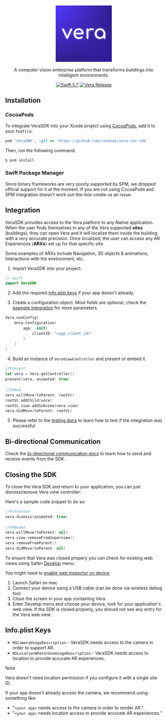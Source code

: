 <p align="center">
    <img alt="Vera: A computer vision enterprise platform that transforms buildings into intelligent environments" src="./Vera.png">
</p>
<p align="center">
A computer vision enterprise platform that transforms buildings into intelligent environments.
</p>

<p align="center">
    <a href="https://developer.apple.com/swift/"><img alt="Swift 5.7" src="https://img.shields.io/badge/swift-5.7-orange.svg?style=flat"></a>
    <a href="https://github.com/resonai/vera-ios-sdk/releases"><img alt="Vera Release" src="https://img.shields.io/github/v/release/resonai/vera-ios-sdk"></a>
</p>

## Installation

### CocoaPods

To integrate VeraSDK into your Xcode project using [CocoaPods](https://cocoapods.org), add it to your `Podfile`:

```ruby
pod 'VeraSDK', :git => 'https://github.com/resonai/vera-ios-sdk'
```

Then, run the following command:

```bash
$ pod install
```

### Swift Package Manager

Since binary frameworks are very poorly supported by SPM, we dropped official support for it at the moment. If you are not using CocoaPods and SPM integration doesn't work out-the-box create us an issue.

## Integration

VeraSDK provides access to the Vera platform to any Native application. When the user finds themselves in any of the Vera supported **sites** (buildings), they can open Vera and it will localize them inside the building with a very accurate precision. Once localized, the user can access any AR Experiences (**ARXs**) set up for that specific site. 

Some examples of ARXs include Navigation, 3D objects & animations, Interactions with the environment, etc.

1. Import VeraSDK into your project.

```swift
// Swift
import VeraSDK
```

2. Add the required [Info.plist keys](#infoplist-keys) if your app doesn't already.

3. Create a configuration object. Most fields are optional, check the [example integration](https://github.com/resonai/vera-ios-sdk/blob/main/Example/VeraSDKExample-CP/ViewController.swift) for more parameters.

```swift
Vera.useConfig(
    Vera.Configuration(
        app: .init(
            clientID: "<app_client_id>"
        )
    )
)
```

4. Build an instance of `VeraViewController` and present or embed it.

```swift
//Present
let vera = Vera.getController()
present(vera, animated: true)

//Embed
vera.willMove(toParent: rootVc)
rootVc.addChild(vera)
rootVc.view.addSubview(vera.view)
vera.didMove(toParent: rootVc)
```

5. Please refer to the [testing docs](./docs/testing.md) to learn how to test if the integration was successful.

## Bi-directional Communication

Check the [bi-directional communication docs](./docs/bidirectional-communication.md) to learn how to send and receive events from the SDK.

## Closing the SDK

To close the Vera SDK and return to your application, you can just dismiss/remove Vera view controller:

Here's a sample code snippet to do so:
```swift
//Presented
vera.dismiss(animated: true)

//Embeded
vera.willMove(toParent: nil)
vera.view.removeFromSuperview()
vera.removeFromParent()
vera.didMove(toParent: nil)
```

To ensure that Vera was closed propery you can check for existing web views using Safari [Develop](https://support.apple.com/en-md/guide/safari/sfri20948/mac) menu:

You might need to [enable web inspector on device](https://developer.apple.com/documentation/safari-developer-tools/inspecting-ios)

1. Launch Safari on mac
2. Connect your device using a USB cable (can be done via wireless debug too)
3. Close the screen in your app containing Vera
4. Enter Develop menu and choose your device, look for your application's web view. If the SDK is closed properly, you should not see any entry for the Vera web view.

## Info.plist Keys

* `NSCameraUsageDescription` - VeraSDK needs access to the camera in order to support AR.
* `NSLocationWhenInUseUsageDescription` - VeraSDK needs access to location to provide accurate AR experiences.

> [!NOTE]  
> Vera doesn't need location permission if you configure it with a single site ID.

If your app doesn't already access the camera, we recommend using something like:

* "`<your app>` needs access to the camera in order to render AR."
* "`<your app>` needs location access to provide accurate AR experiences."

[spm]: https://github.com/apple/swift-package-manager
[xcode-spm]: https://help.apple.com/xcode/mac/current/#/devb83d64851
